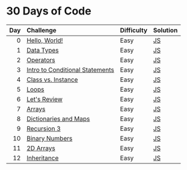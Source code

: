 # 30 Days of Code

| Day | Challenge                                                                                                  | Difficulty | Solution                                           |
| --: | :--------------------------------------------------------------------------------------------------------- | :--------- | :------------------------------------------------- |
|   0 | [Hello, World!](https://www.hackerrank.com/challenges/30-hello-world/problem)                              | Easy       | [JS](./0-hello-world/index.js)                     |
|   1 | [Data Types](https://www.hackerrank.com/challenges/30-data-types/problem)                                  | Easy       | [JS](./1-data-types/index.js)                      |
|   2 | [Operators](https://www.hackerrank.com/challenges/30-operators/problem)                                    | Easy       | [JS](./2-operators/index.js)                       |
|   3 | [Intro to Conditional Statements](https://www.hackerrank.com/challenges/30-conditional-statements/problem) | Easy       | [JS](./3-intro-to-conditional-statements/index.js) |
|   4 | [Class vs. Instance](https://www.hackerrank.com/challenges/30-class-vs-instance/problem)                   | Easy       | [JS](./4-class-vs-instance/index.js)               |
|   5 | [Loops](https://www.hackerrank.com/challenges/30-loops/problem)                                            | Easy       | [JS](./5-loops/index.js)                           |
|   6 | [Let's Review](https://www.hackerrank.com/challenges/30-review-loop/problem)                               | Easy       | [JS](./6-lets-review/index.js)                     |
|   7 | [Arrays](https://www.hackerrank.com/challenges/30-arrays/problem)                                          | Easy       | [JS](./7-arrays/index.js)                          |
|   8 | [Dictionaries and Maps](https://www.hackerrank.com/challenges/30-dictionaries-and-maps/problem)            | Easy       | [JS](./8-dictionaries-and-maps/index.js)           |
|   9 | [Recursion 3](https://www.hackerrank.com/challenges/30-recursion/problem)                                  | Easy       | [JS](./9-recursion-3/index.js)                     |
|  10 | [Binary Numbers](https://www.hackerrank.com/challenges/30-binary-numbers/problem)                          | Easy       | [JS](./10-binary-numbers/index.js)                 |
|  11 | [2D Arrays](https://www.hackerrank.com/challenges/30-2d-arrays/problem)                                    | Easy       | [JS](./11-2d-arrays/index.js)                      |
|  12 | [Inheritance](https://www.hackerrank.com/challenges/30-inheritance/problem)                                | Easy       | [JS](./12-inheritances/index.js)                   |
